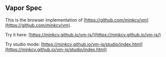 ## Vapor Spec
This is the browser implementation of [https://github.com/minkcv/vm](https://github.com/minkcv/vm).

Try it here:
[https://minkcv.github.io/vm-js/](https://minkcv.github.io/vm-js/)

Try studio mode:
[https://minkcv.github.io/vm-js/studio/index.html](https://minkcv.github.io/vm-js/studio/index.html)
